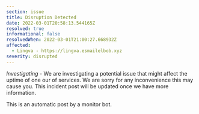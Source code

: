 ```yaml
---
section: issue
title: Disruption Detected
date: 2022-03-01T20:58:13.544165Z
resolved: true
informational: false
resolvedWhen: 2022-03-01T21:00:27.668932Z
affected:
  - Lingva - https://lingva.esmailelbob.xyz
severity: disrupted
---
```

*Investigating* - We are investigating a potential issue that might affect the uptime of one our of services. We are sorry for any inconvenience this may cause you. This incident post will be updated once we have more information.

This is an automatic post by a monitor bot.
        